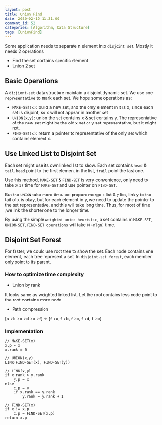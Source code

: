 ```yaml
---
layout: post
title: Union Find
date: 2020-02-15 11:21:00
comment_id: 52
categories: [Algorithm, Data Structure]
tags: [UnionFind]
---
```


Some application needs to separate n element into `disjoint set`. Mostly it needs 2 operations:

- Find the set contains specific element
- Union 2 set

## Basic Operations

A `disjiont-set` data structure maintain a disjoint dynamic set. We use one `representative` to mark each set. We hope some operations as:

- `MAKE-SET(x)`: build a new set, and the only element in it is x, since each set is disjoint, so x will not appear in another set
- `UNION(x,y)`: union the set contains x & set contains y. The representative of the new set might be the old x set or y set representative, but it might not.
- `FIND-SET(x)`: return a pointer to representative of the only set which contains element x.

## Use Linked List to Disjoint Set

Each set might use its own linked list to show. Each set contains `head` & `tail`. `head` point to the first element in the list, `trail` point the last one.

Use this method, `MAKE-SET` & `FIND-SET` is very convenience, only need to take `O(1)` time for `MAKE-SET` and use pointer on `FIND-SET`.

But the `UNION` take more time. ex: prepare merge x list & y list, link y to the tail of x is okay, but for each element in y, we need to update the pointer to the set representative, and this will take long time. Thus, for most of time ,we link the shorter one to the longer time.

By using the simple `weighted union heuristic`, a set contains m `MAKE-SET`, `UNION-SET`, `FIND-SET operations` will take `O(+nlgn)` time.

## Disjoint Set Forest

For faster, we could use root tree to show the set. Each node contains one element, each tree represent a set. In `disjoint-set forest`, each member only point to its parent.

### How to optimize time complexity

- Union by rank

It looks same as weighted linked list. Let the root contains less node point to the root contains more node.

- Path compression

[a->b->c->d->e->f] => [f->a, f->b, f->c, f->d, f->e]

### Implementation

```
// MAKE-SET(x)
x.p = x
x.rank = 0

// UNION(x,y)
LINK(FIND-SET(x), FIND-SET(y))

// LINK(x,y)
if x.rank > y.rank
	y.p = x
else
	x.p = y
	if x.rank == y.rank
		y.rank = y.rank + 1

// FIND-SET(x)
if x != x.p
	x.p = FIND-SET(x.p)
return x.p
```
